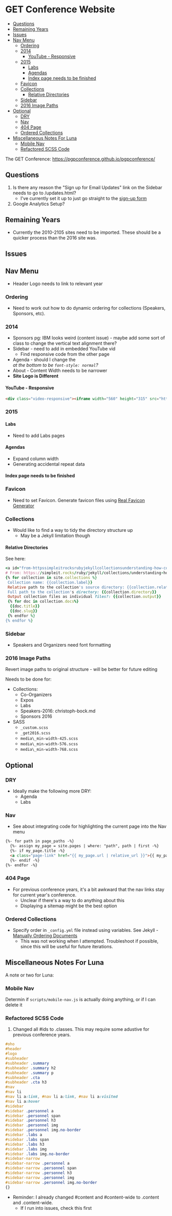 # GET Conference Website

<!-- MarkdownTOC -->

* [Questions](#questions)
* [Remaining Years](#remaining-years)
* [Issues](#issues)
* [Nav Menu](#nav-menu)
  * [Ordering](#ordering)
  * [2014](#2014)
    * [YouTube - Responsive](#youtube---responsive)
  * [2015](#2015)
    * [Labs](#labs)
    * [Agendas](#agendas)
    * [Index page needs to be finished](#index-page-needs-to-be-finished)
  * [Favicon](#favicon)
  * [Collections](#collections)
    * [Relative Directories](#relative-directories)
  * [Sidebar](#sidebar)
  * [2016 Image Paths](#2016-image-paths)
* [Optional](#optional)
  * [DRY](#dry)
  * [Nav](#nav)
  * [404 Page](#404-page)
  * [Ordered Collections](#ordered-collections)
* [Miscellaneous Notes For Luna](#miscellaneous-notes-for-luna)
  * [Mobile Nav](#mobile-nav)
  * [Refactored SCSS Code](#refactored-scss-code)

<!-- /MarkdownTOC -->


The GET Conference: https://pgpconference.github.io/pgpconference/

<a id="questions"></a>
## Questions

1. Is there any reason the "Sign up for Email Updates" link on the Sidebar needs to go to /updates.html?
    * I've currently set it up to just go straight to the [sign-up form](https://personalgenomes.us3.list-manage.com/subscribe?u=3980aaa2746fd428de44b2ab4&id=34d31b2d4b)
2. Google Analytics Setup?

<a id="remaining-years"></a>
## Remaining Years

* Currently the 2010-2105 sites need to be imported. These should be a quicker process than the 2016 site was.

<a id="issues"></a>
## Issues

<a id="nav-menu"></a>
## Nav Menu

* Header Logo needs to link to relevant year

<a id="ordering"></a>
### Ordering

* Need to work out how to do dynamic ordering for collections (Speakers, Sponsors, etc).

<a id="2014"></a>
### 2014

* Sponsors pg: IBM looks weird (content issue) - maybe add some sort of class to change the vertical text alignment there?
* Sidebar - need to add in embedded YouTube vid
  * Find responsive code from the other page
* Agenda - should I change the <address> at the bottom to be `font-style: normal`?
* About - Content Width needs to be narrower
* **Site Logo is Different**

<a id="youtube---responsive"></a>
#### YouTube - Responsive

```html
<div class="video-responsive"><iframe width="560" height="315" src="https://www.youtube.com/embed/PvGVMg1wjoU" frameborder="0" allow="accelerometer; autoplay; encrypted-media; gyroscope; picture-in-picture" allowfullscreen></iframe></div>
```



<a id="2015"></a>
### 2015

<a id="labs"></a>
#### Labs

* Need to add Labs pages

<a id="agendas"></a>
#### Agendas

* Expand column width
* Generating accidental repeat data

<a id="index-page-needs-to-be-finished"></a>
#### Index page needs to be finished

<a id="favicon"></a>
### Favicon

* Need to set Favicon. Generate favicon files using [Real Favicon Generator](https://realfavicongenerator.net/)

<a id="collections"></a>
### Collections

* Would like to find a way to tidy the directory structure up
  * May be a Jekyll limitation though

<a id="relative-directories"></a>
#### Relative Directories
See here:

```ruby
<a id="from-httpssimpleitrocksrubyjekyllcollectionsunderstanding-how-collections-work"></a>
# From: https://simpleit.rocks/ruby/jekyll/collections/understanding-how-collections-work/
{% for collection in site.collections %}
 Collection name: {{collection.label}}
 Relative path to the collection's source directory: {{collection.relative_directory }}
 Full path to the collection's directory: {{collection.directory}}
 Output collection files as individual files?: {{collection.output}}
 {% for doc in collection.docs%}
  {{doc.title}}
  {{doc.slug}}
 {% endfor %}
{% endfor %}
```

<a id="sidebar"></a>
### Sidebar

* Speakers and Organizers need font formatting

<a id="2016-image-paths"></a>
### 2016 Image Paths

Revert image paths to original structure - will be better for future editing

Needs to be done for:
* Collections:
  * Co-Organizers
  * Expos
  * Labs
  * Speakers-2016: christoph-bock.md
  * Sponsors 2016
* SASS
  * `_custom.scss`
  * `_get2016.scss`
  * `media\_min-width-425.scss`
  * `media\_min-width-576.scss`
  * `media\_min-width-768.scss`


<a id="optional"></a>
## Optional

<a id="dry"></a>
### DRY

* Ideally make the following more DRY:
  * Agenda
  * Labs

<a id="nav"></a>
### Nav

* See about integrating code for highlighting the current page into the Nav menu

```html
{%- for path in page_paths -%}
  {%- assign my_page = site.pages | where: "path", path | first -%}
  {%- if my_page.title -%}
  <a class="page-link" href="{{ my_page.url | relative_url }}">{{ my_page.title | escape }}</a>
  {%- endif -%}
{%- endfor -%}
```

<a id="404-page"></a>
### 404 Page

* For previous conference years, it's a bit awkward that the nav links stay for current year's conference.
  * Unclear if there's a way to do anything about this
  * Displaying a sitemap might be the best option

<a id="ordered-collections"></a>
### Ordered Collections

* Specify order in `_config.yml` file instead using variables. See Jekyll - [Manually Ordering Documents](https://jekyllrb.com/docs/collections/#manually-ordering-documents)
  * This was not working when I attempted. Troubleshoot if possible, since this will be useful for future iterations.

<a id="miscellaneous-notes-for-luna"></a>
## Miscellaneous Notes For Luna

A note or two for Luna:

<a id="mobile-nav"></a>
### Mobile Nav

Determin if `scripts/mobile-nav.js` is actually doing anything, or if I can delete it

<a id="refactored-scss-code"></a>
### Refactored SCSS Code

1. Changed all #ids to .classes. This may require some adustive for previous conference years.

```css
#oho
#header
#logo
#subheader
#subheader .summary
#subheader .summary h2
#subheader .summary p
#subheader .cta
#subheader .cta h3
#nav
#nav li
#nav li a:link, #nav li a:link, #nav li a:visited
#nav li a:hover
#sidebar
#sidebar .personnel a
#sidebar .personnel span
#sidebar .personnel h3
#sidebar .personnel img
#sidebar .personnel img.no-border
#sidebar .labs a
#sidebar .labs span
#sidebar .labs h3
#sidebar .labs img
#sidebar .labs img.no-border
#sidebar-narrow
#sidebar-narrow .personnel a
#sidebar-narrow .personnel span
#sidebar-narrow .personnel h3
#sidebar-narrow .personnel img
#sidebar-narrow .personnel img.no-border
{}
```

* Reminder: I already changed #content and #content-wide to .content and .content-wide.
  * If I run into issues, check this first
